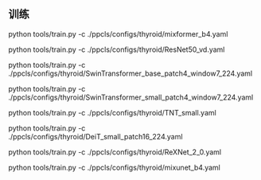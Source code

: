 
## 训练
python tools/train.py -c ./ppcls/configs/thyroid/mixformer_b4.yaml

python tools/train.py -c ./ppcls/configs/thyroid/ResNet50_vd.yaml

python tools/train.py -c ./ppcls/configs/thyroid/SwinTransformer_base_patch4_window7_224.yaml

python tools/train.py -c ./ppcls/configs/thyroid/SwinTransformer_small_patch4_window7_224.yaml

python tools/train.py -c ./ppcls/configs/thyroid/TNT_small.yaml

python tools/train.py -c ./ppcls/configs/thyroid/DeiT_small_patch16_224.yaml

python tools/train.py -c ./ppcls/configs/thyroid/ReXNet_2_0.yaml

python tools/train.py -c ./ppcls/configs/thyroid/mixunet_b4.yaml